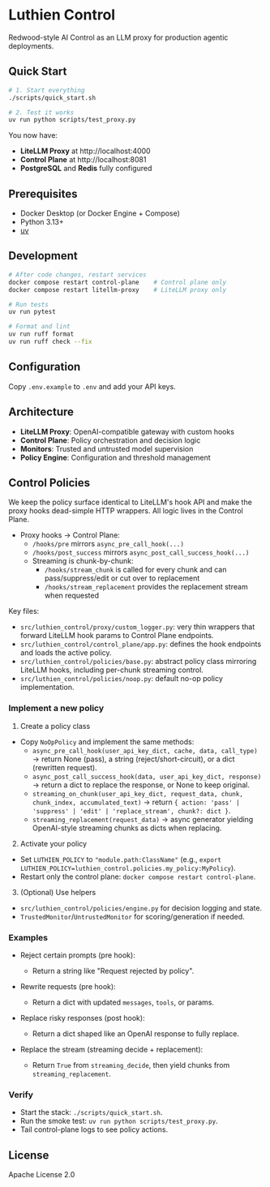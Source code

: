 # Luthien Control

Redwood-style AI Control as an LLM proxy for production agentic deployments.

## Quick Start

```bash
# 1. Start everything
./scripts/quick_start.sh

# 2. Test it works
uv run python scripts/test_proxy.py
```

You now have:
- **LiteLLM Proxy** at http://localhost:4000
- **Control Plane** at http://localhost:8081
- **PostgreSQL** and **Redis** fully configured

## Prerequisites

- Docker Desktop (or Docker Engine + Compose)
- Python 3.13+
- [uv](https://docs.astral.sh/uv/)

## Development

```bash
# After code changes, restart services
docker compose restart control-plane    # Control plane only
docker compose restart litellm-proxy    # LiteLLM proxy only

# Run tests
uv run pytest

# Format and lint
uv run ruff format
uv run ruff check --fix
```

## Configuration

Copy `.env.example` to `.env` and add your API keys.

## Architecture

- **LiteLLM Proxy**: OpenAI-compatible gateway with custom hooks
- **Control Plane**: Policy orchestration and decision logic
- **Monitors**: Trusted and untrusted model supervision
- **Policy Engine**: Configuration and threshold management

## Control Policies

We keep the policy surface identical to LiteLLM's hook API and make the proxy hooks dead-simple HTTP wrappers. All logic lives in the Control Plane.

- Proxy hooks → Control Plane:
  - `/hooks/pre` mirrors `async_pre_call_hook(...)`
  - `/hooks/post_success` mirrors `async_post_call_success_hook(...)`
  - Streaming is chunk-by-chunk:
    - `/hooks/stream_chunk` is called for every chunk and can pass/suppress/edit or cut over to replacement
    - `/hooks/stream_replacement` provides the replacement stream when requested

Key files:
- `src/luthien_control/proxy/custom_logger.py`: very thin wrappers that forward LiteLLM hook params to Control Plane endpoints.
- `src/luthien_control/control_plane/app.py`: defines the hook endpoints and loads the active policy.
- `src/luthien_control/policies/base.py`: abstract policy class mirroring LiteLLM hooks, including per-chunk streaming control.
- `src/luthien_control/policies/noop.py`: default no-op policy implementation.

### Implement a new policy

1) Create a policy class
- Copy `NoOpPolicy` and implement the same methods:
  - `async_pre_call_hook(user_api_key_dict, cache, data, call_type)` → return None (pass), a string (reject/short-circuit), or a dict (rewritten request).
  - `async_post_call_success_hook(data, user_api_key_dict, response)` → return a dict to replace the response, or None to keep original.
  - `streaming_on_chunk(user_api_key_dict, request_data, chunk, chunk_index, accumulated_text)` → return `{ action: 'pass' | 'suppress' | 'edit' | 'replace_stream', chunk?: dict }`.
  - `streaming_replacement(request_data)` → async generator yielding OpenAI-style streaming chunks as dicts when replacing.

2) Activate your policy
- Set `LUTHIEN_POLICY` to `"module.path:ClassName"` (e.g., `export LUTHIEN_POLICY=luthien_control.policies.my_policy:MyPolicy`).
- Restart only the control plane: `docker compose restart control-plane`.

3) (Optional) Use helpers
- `src/luthien_control/policies/engine.py` for decision logging and state.
- `TrustedMonitor`/`UntrustedMonitor` for scoring/generation if needed.

### Examples

- Reject certain prompts (pre hook):
  - Return a string like "Request rejected by policy".

- Rewrite requests (pre hook):
  - Return a dict with updated `messages`, `tools`, or params.

- Replace risky responses (post hook):
  - Return a dict shaped like an OpenAI response to fully replace.

- Replace the stream (streaming decide + replacement):
  - Return `True` from `streaming_decide`, then yield chunks from `streaming_replacement`.

### Verify

- Start the stack: `./scripts/quick_start.sh`.
- Run the smoke test: `uv run python scripts/test_proxy.py`.
- Tail control-plane logs to see policy actions.

## License

Apache License 2.0
